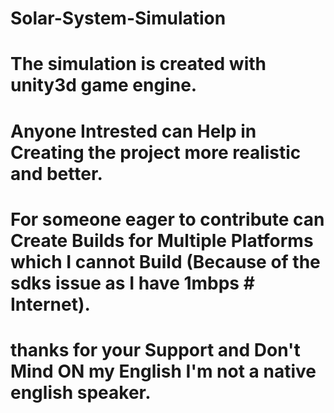 # Solar-System-Simulation
# The simulation is created with unity3d game engine.
# Anyone Intrested can Help in Creating the project more realistic and better.
# For someone eager to contribute can Create Builds for Multiple Platforms which I cannot Build (Because of the sdks issue as I have 1mbps # Internet).
# thanks for your Support and Don't Mind ON my English I'm not a native english speaker.
